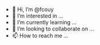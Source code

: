 - 👋 Hi, I’m @fcouy
- 👀 I’m interested in ...
- 🌱 I’m currently learning ...
- 💞️ I’m looking to collaborate on ...
- 📫 How to reach me ...

<!---
fcouy/fcouy is a ✨ special ✨ repository because its `README.md` (this file) appears on your GitHub profile.
You can click the Preview link to take a look at your changes.
--->
